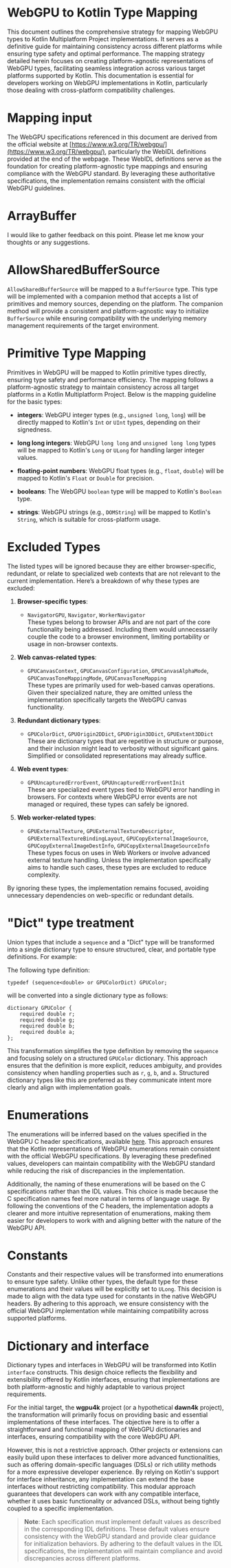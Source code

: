 # WebGPU to Kotlin Type Mapping

This document outlines the comprehensive strategy for mapping WebGPU types to Kotlin Multiplatform Project implementations. 
It serves as a definitive guide for maintaining consistency across different platforms while ensuring type safety and optimal performance. 
The mapping strategy detailed herein focuses on creating platform-agnostic representations of WebGPU types, facilitating seamless integration across various target platforms supported by Kotlin. 
This documentation is essential for developers working on WebGPU implementations in Kotlin, particularly those dealing with cross-platform compatibility challenges.

# Mapping input

The WebGPU specifications referenced in this document are derived from the official website
at [https://www.w3.org/TR/webgpu/](https://www.w3.org/TR/webgpu/), particularly the WebIDL definitions provided at the
end of the webpage. These WebIDL definitions serve as the foundation for creating platform-agnostic type mappings and
ensuring compliance with the WebGPU standard. By leveraging these authoritative specifications, the implementation
remains consistent with the official WebGPU guidelines.

# ArrayBuffer

I would like to gather feedback on this point. Please let me know your thoughts or any suggestions.

# AllowSharedBufferSource

`AllowSharedBufferSource` will be mapped to a `BufferSource` type. This type will be implemented with a companion method
that accepts a list of primitives and memory sources, depending on the platform. The companion method will provide a
consistent and platform-agnostic way to initialize `BufferSource` while ensuring compatibility with the underlying
memory management requirements of the target environment.

# Primitive Type Mapping

Primitives in WebGPU will be mapped to Kotlin primitive types directly, ensuring type safety and performance efficiency.
The mapping follows a platform-agnostic strategy to maintain consistency across all target platforms in a Kotlin
Multiplatform Project. Below is the mapping guideline for the basic types:

- **integers**: WebGPU integer types (e.g., `unsigned long`, `long`) will be directly mapped to Kotlin's `Int` or `UInt`
  types, depending on their signedness.

- **long long integers**: WebGPU `long long` and `unsigned long long` types will be mapped to Kotlin's `Long` or `ULong`
  for handling larger integer values.

- **floating-point numbers**: WebGPU float types (e.g., `float`, `double`) will be mapped to Kotlin's `Float` or
  `Double` for precision.

- **booleans**: The WebGPU `boolean` type will be mapped to Kotlin's `Boolean` type.

- **strings**: WebGPU strings (e.g., `DOMString`) will be mapped to Kotlin's `String`, which is suitable for
  cross-platform usage.

# Excluded Types

The listed types will be ignored because they are either browser-specific, redundant, or relate to specialized web
contexts that are not relevant to the current implementation. Here’s a breakdown of why these types are excluded:

1. **Browser-specific types**:
    - `NavigatorGPU`, `Navigator`, `WorkerNavigator`  
      These types belong to browser APIs and are not part of the core functionality being addressed. Including them
      would unnecessarily couple the code to a browser environment, limiting portability or usage in non-browser
      contexts.

2. **Web canvas-related types**:
    - `GPUCanvasContext`, `GPUCanvasConfiguration`, `GPUCanvasAlphaMode`, `GPUCanvasToneMappingMode`,
      `GPUCanvasToneMapping`  
      These types are primarily used for web-based canvas operations. Given their specialized nature, they are omitted
      unless the implementation specifically targets the WebGPU canvas functionality.

3. **Redundant dictionary types**:
    - `GPUColorDict`, `GPUOrigin2DDict`, `GPUOrigin3DDict`, `GPUExtent3DDict`  
      These are dictionary types that are repetitive in structure or purpose, and their inclusion might lead to
      verbosity without significant gains. Simplified or consolidated representations may already suffice.

4. **Web event types**:
    - `GPUUncapturedErrorEvent`, `GPUUncapturedErrorEventInit`  
      These are specialized event types tied to WebGPU error handling in browsers. For contexts where WebGPU error
      events are not managed or required, these types can safely be ignored.

5. **Web worker-related types**:
    - `GPUExternalTexture`, `GPUExternalTextureDescriptor`, `GPUExternalTextureBindingLayout`,
      `GPUCopyExternalImageSource`, `GPUCopyExternalImageDestInfo`, `GPUCopyExternalImageSourceInfo`  
      These types focus on uses in Web Workers or involve advanced external texture handling. Unless the implementation
      specifically aims to handle such cases, these types are excluded to reduce complexity.

By ignoring these types, the implementation remains focused, avoiding unnecessary dependencies on web-specific or
redundant details.

# "Dict" type treatment

Union types that include a `sequence` and a "Dict" type will be transformed into a single dictionary type to ensure
structured, clear, and portable type definitions. For example:

The following type definition:

```webidl
typedef (sequence<double> or GPUColorDict) GPUColor;
```

will be converted into a single dictionary type as follows:

```webidl
dictionary GPUColor {
    required double r;
    required double g;
    required double b;
    required double a;
};
```

This transformation simplifies the type definition by removing the `sequence` and focusing solely on a structured
`GPUColor` dictionary. This approach ensures that the definition is more explicit, reduces ambiguity, and provides
consistency when handling properties such as `r`, `g`, `b`, and `a`. Structured dictionary types like this are preferred
as they communicate intent more clearly and align with implementation goals.

# Enumerations

The enumerations will be inferred based on the values specified in the WebGPU C header specifications,
available [here](https://github.com/webgpu-native/webgpu-headers/blob/main/webgpu.yml). This approach ensures that the
Kotlin representations of WebGPU enumerations remain consistent with the official WebGPU specifications. By leveraging
these predefined values, developers can maintain compatibility with the WebGPU standard while reducing the risk of
discrepancies in the implementation.

Additionally, the naming of these enumerations will be based on the C specifications rather than the IDL values. This
choice is made because the C specification names feel more natural in terms of language usage. 
By following the conventions of the C headers, the implementation adopts a clearer and more intuitive
representation of enumerations, making them easier for developers to work with and aligning better with the nature of
the WebGPU API.

# Constants

Constants and their respective values will be transformed into enumerations to ensure type safety. 
Unlike other types, the default type for these enumerations and their values will be explicitly set to `ULong`. 
This decision is made to align with the data type used for constants in the native WebGPU headers. 
By adhering to this approach, we ensure consistency with the official WebGPU implementation while 
maintaining compatibility across supported platforms.

# Dictionary and interface

Dictionary types and interfaces in WebGPU will be transformed into Kotlin `interface` constructs. This design choice
reflects the flexibility and extensibility offered by Kotlin interfaces, ensuring that implementations are both
platform-agnostic and highly adaptable to various project requirements.

For the initial target, the **wgpu4k** project (or a hypothetical **dawn4k** project), the transformation will primarily
focus on providing basic and essential implementations of these interfaces. The objective here is to offer a
straightforward and functional mapping of WebGPU dictionaries and interfaces, ensuring compatibility with the core
WebGPU API.

However, this is not a restrictive approach. Other projects or extensions can easily build upon these interfaces to
deliver more advanced functionalities, such as offering domain-specific languages (DSLs) or rich utility methods for a
more expressive developer experience. By relying on Kotlin's support for interface inheritance, any implementation can
extend the base interfaces without restricting compatibility. This modular approach guarantees that developers can work
with any compatible interface, whether it uses basic functionality or advanced DSLs, without being tightly coupled to a
specific implementation.

> **Note**: Each specification must implement default values as described in the corresponding IDL definitions. These
> default values ensure consistency with the WebGPU standard and provide clear guidance for initialization behaviors. By
> adhering to the default values in the IDL specifications, the implementation will maintain compliance and avoid
> discrepancies across different platforms.

